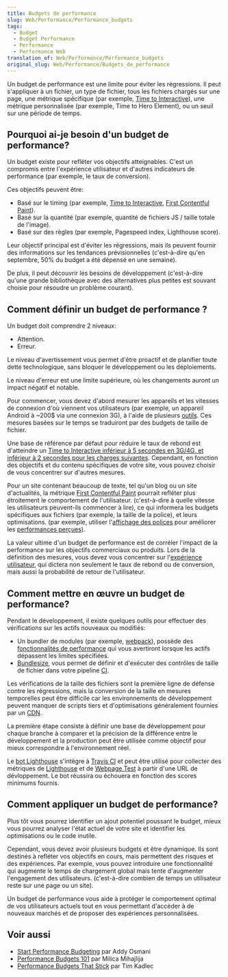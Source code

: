 ```yaml
---
title: Budgets de performance
slug: Web/Performance/Performance_budgets
tags:
  - Budget
  - Budget Performance
  - Performance
  - Performance Web
translation_of: Web/Performance/Performance_budgets
original_slug: Web/Performance/Budgets_de_performance
---
```



Un budget de performance est une limite pour éviter les régressions. Il peut s'appliquer à un fichier, un type de fichier, tous les fichiers chargés sur une page, une métrique spécifique (par exemple, [Time to Interactive](/fr/docs/Glossaire/Time_to_interactive)), une métrique personnalisée (par exemple, Time to Hero Element), ou un seuil sur une période de temps.

## Pourquoi ai-je besoin d'un budget de performance?

Un budget existe pour refléter vos objectifs atteignables. C'est un compromis entre l'expérience utilisateur et d'autres indicateurs de performance (par exemple, le taux de conversion).

Ces objectifs peuvent être:

- Basé sur le timing (par exemple, [Time to Interactive](/fr/docs/Glossaire/Time_to_interactive), [First Contentful Paint](/fr/docs/Glossaire/First_contentful_paint)).
- Basé sur la quantité (par exemple, quantité de fichiers JS / taille totale de l'image).
- Basé sur des règles (par exemple, Pagespeed index, Lighthouse score).

Leur objectif principal est d'éviter les régressions, mais ils peuvent fournir des informations sur les tendances prévisionnelles (c'est-à-dire qu'en septembre, 50% du budget a été dépensé en une semaine).

De plus, il peut découvrir les besoins de développement (c'est-à-dire qu'une grande bibliothèque avec des alternatives plus petites est souvant choisie pour résoudre un problème courant).

## Comment définir un budget de performance ?

Un budget doit comprendre 2 niveaux:

- Attention.
- Erreur.

Le niveau d'avertissement vous permet d'être proactif et de planifier toute dette technologique, sans bloquer le développement ou les déploiements.

Le niveau d'erreur est une limite supérieure, où les changements auront un impact négatif et notable.

Pour commencer, vous devez d'abord mesurer les appareils et les vitesses de connexion d'où viennent vos utilisateurs (par exemple, un appareil Android à \~200$ via une connexion 3G), à l'aide de plusieurs [outils](/fr/docs/Learn/Performance/Web_Performance_Basics). Ces mesures basées sur le temps se traduiront par des budgets de taille de fichier.

Une base de référence par défaut pour réduire le taux de rebond est d'atteindre un [Time to Interactive inférieur à 5 secondes en 3G/4G, et inférieur à 2 secondes pour les charges suivantes](https://infrequently.org/2017/10/can-you-afford-it-real-world-web-performance-budgets/). Cependant, en fonction des objectifs et du contenu spécifiques de votre site, vous pouvez choisir de vous concentrer sur d'autres mesures.

Pour un site contenant beaucoup de texte, tel qu'un blog ou un site d'actualités, la métrique [First Contentful Paint](/fr/docs/Glossaire/First_contentful_paint) pourrait refléter plus étroitement le comportement de l'utilisateur. (c'est-à-dire à quelle vitesse les utilisateurs peuvent-ils commencer à lire), ce qui informera les budgets spécifiques aux fichiers (par exemple, la taille de la police), et leurs optimisations. (par exemple, utiliser l'[affichage des polices](/fr/docs/Web/CSS/@font-face/font-display) pour améliorer les [performances perçues](/fr/docs/Learn/Performance/perceived_performance)).

La valeur ultime d'un budget de performance est de corréler l'impact de la performance sur les objectifs commerciaux ou produits. Lors de la définition des mesures, vous devez vous concentrer sur l'[expérience utilisateur](https://extensionworkshop.com/documentation/develop/user-experience-best-practices/), qui dictera non seulement le taux de rebond ou de conversion, mais aussi la probabilité de retour de l'utilisateur.

## Comment mettre en œuvre un budget de performance?

Pendant le développement, il existe quelques outils pour effectuer des vérifications sur les actifs nouveaux ou modifiés:

- Un bundler de modules (par exemple, [webpack](https://webpack.js.org/)), possède des [fonctionnalités de performance](https://webpack.js.org/configuration/performance/) qui vous avertiront lorsque les actifs dépassent les limites spécifiées.
- [Bundlesize](https://github.com/siddharthkp/bundlesize), vous permet de définir et d'exécuter des contrôles de taille de fichier dans votre pipeline [CI](/fr/docs/Mozilla/Continuous_integration).

Les vérifications de la taille des fichiers sont la première ligne de défense contre les régressions, mais la conversion de la taille en mesures temporelles peut être difficile car les environnements de développement peuvent manquer de scripts tiers et d'optimisations généralement fournies par un [CDN](/fr/docs/Glossaire/CDN).

La première étape consiste à définir une base de développement pour chaque branche à comparer et la précision de la différence entre le développement et la production peut être utilisée comme objectif pour mieux correspondre à l'environnement réel.

Le [bot Lighthouse](https://github.com/GoogleChromeLabs/lighthousebot) s'intègre à [Travis CI](https://travis-ci.org/) et peut être utilisé pour collecter des métriques de [Lighthouse](https://developers.google.com/web/tools/lighthouse/) et de [Webpage Test](https://webpagetest.org) à partir d'une URL de dévloppement. Le bot réussira ou échouera en fonction des scores minimums fournis.

## Comment appliquer un budget de performance?

Plus tôt vous pourrez identifier un ajout potentiel poussant le budget, mieux vous pourrez analyser l'état actuel de votre site et identifier les optimisations ou le code inutile.

Cependant, vous devez avoir plusieurs budgets et être dynamique. Ils sont destinés à refléter vos objectifs en cours, mais permettent des risques et des expériences. Par exemple, vous pouvez introduire une fonctionnalité qui augmente le temps de chargement global mais tente d'augmenter l'engagement des utilisateurs. (c'est-à-dire combien de temps un utilisateur reste sur une page ou un site).

Un budget de performance vous aide à protéger le comportement optimal de vos utilisateurs actuels tout en vous permettant d'accéder à de nouveaux marchés et de proposer des expériences personnalisées.

## Voir aussi

- [Start Performance Budgeting](https://addyosmani.com/blog/performance-budgets/) par Addy Osmani
- [Performance Budgets 101](https://web.dev/fast/performance-budgets-101) par Milica Mihajlija
- [Performance Budgets That Stick](https://timkadlec.com/remembers/2019-03-07-performance-budgets-that-stick/) par Tim Kadlec
